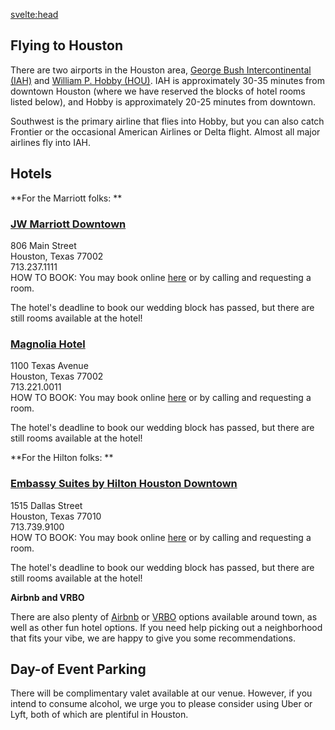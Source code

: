 <script>
  import { pageTitle } from '~/utils/pageTitle'
</script>

<!-- HEAD -->
<svelte:head>
  <title>{pageTitle('Travel & Accomodations')}</title>
  <meta name="description" content="Everything our out-of-town friends will need to best enjoy their Houston stay!" />
</svelte:head>

## Flying to Houston
There are two airports in the Houston area, [George Bush Intercontinental (IAH)](https://goo.gl/maps/gJmsofuFmtiLf3fQ6) and [William P. Hobby (HOU)](https://goo.gl/maps/ZENw2R4jjR2qCada8). IAH is approximately 30-35 minutes from downtown Houston (where we have reserved the blocks of hotel rooms listed below), and Hobby is approximately 20-25 minutes from downtown.
 
Southwest is the primary airline that flies into Hobby, but you can also catch Frontier or the occasional American Airlines or Delta flight. Almost all major airlines fly into IAH.

## Hotels

**For the Marriott folks:
**
### [JW Marriott Downtown](https://www.marriott.com/en-us/hotels/houdj-jw-marriott-houston-downtown/overview/)
806 Main Street  
Houston, Texas 77002  
713.237.1111  
HOW TO BOOK: You may book online [here](https://www.marriott.com/en-us/hotels/houdj-jw-marriott-houston-downtown/overview/) or by calling and requesting a room. 

The hotel's deadline to book our wedding block has passed, but there are still rooms available at the hotel!  

### [Magnolia Hotel](https://www.marriott.com/en-us/hotels/houmg-magnolia-hotel-houston-a-tribute-portfolio-hotel/overview/)  
1100 Texas Avenue   
Houston, Texas 77002  
713.221.0011  
HOW TO BOOK: You may book online [here](https://www.magnoliahotels.com/houston/) or by calling and requesting a room.  

The hotel's deadline to book our wedding block has passed, but there are still rooms available at the hotel!  

**For the Hilton folks:
**
### [Embassy Suites by Hilton Houston Downtown](https://www.hilton.com/en/hotels/houdnes-embassy-suites-houston-downtown/)  
1515 Dallas Street  
Houston, Texas 77010  
713.739.9100  
HOW TO BOOK: You may book online [here](https://www.hilton.com/en/hotels/houdnes-embassy-suites-houston-downtown/) or by calling and requesting a room.  

The hotel's deadline to book our wedding block has passed, but there are still rooms available at the hotel!  

**Airbnb and VRBO**

There are also plenty of [Airbnb](https://www.airbnb.com/s/Houston--Texas--United-States/homes?flexible_trip_lengths%5B%5D=one_week&query=Houston%2C%20TX&place_id=ChIJAYWNSLS4QIYROwVl894CDco&refinement_paths%5B%5D=%2Fhomes&tab_id=home_tab&date_picker_type=calendar&checkin=2023-09-15&checkout=2023-09-17&source=structured_search_input_header&search_type=autocomplete_click) or [VRBO](https://www.vrbo.com/search/keywords:houston-texas-united-states-of-america/arrival:2023-09-15/departure:2023-09-17?petIncluded=false&filterByTotalPrice=true) options available around town, as well as other fun hotel options. If you need help picking out a neighborhood that fits your vibe, we are happy to give you some recommendations.  
 
## Day-of Event Parking
There will be complimentary valet available at our venue. However, if you intend to consume alcohol, we urge you to please consider using Uber or Lyft, both of which are plentiful in Houston.
